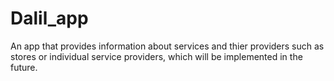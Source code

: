 # Dalil_app

An app that provides information about services and thier providers such as stores or individual service providers, which will be implemented in the future.
